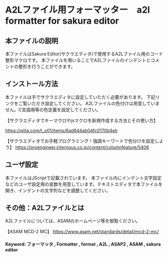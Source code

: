 # A2Lファイル用フォーマッター　a2l formatter for sakura editor
## 本ファイルの説明
本ファイルはSakura Editor(サクラエディタ)で使用するA2Lファイル用のコード整形マクロです。
本ファイルを用いることでA2Lファイルのインデントとコメントの整形を行うことができます。

## インストール方法
本ファイルは手でサクラエディタに設定していただく必要があります。
下記リンクをご覧いただき設定してください。
A2Lファイルの色付けは用意していません。C言語用等の色定義を設定してください。

【サクラエディタでキーマクロやjsマクロを新規作成する方法とその使い方】

 https://qiita.com/t_o01/items/6ad844ab04fc0170b4eb

【サクラエディタでお手軽プログラミング！強調キーワードで色分けを設定しよう】
 https://proengineer.internous.co.jp/content/columnfeature/5406

## ユーザ設定
本ファイルはJScriptで記載されています。
本ファイル内にインデント文字設定などのユーザ設定用の変数を用意しています。テキストエディタで本ファイルを開き、インデントの文字列などを調整してください。

## その他：A2Lファイルとは
A2Lファイルについては、ASAMのホームページ等を御覧ください。　

【ASAM MCD-2 MC】
 https://www.asam.net/standards/detail/mcd-2-mc/

#### Keyword: フォーマッタ , Formatter , format , A2L , ASAP2 , ASAM , sakura editor
